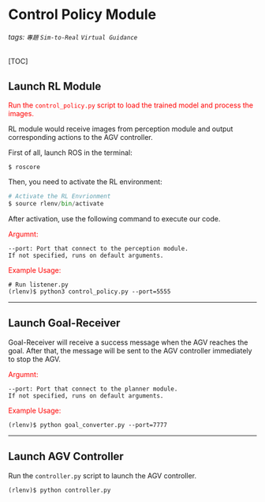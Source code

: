 Control Policy Module
===
###### tags: `專題` `Sim-to-Real` `Virtual Guidance`

[TOC]


## Launch RL Module

<font color="red">Run the `control_policy.py` script to load the trained model and process the images. </font>

RL module would receive images from perception module and output corresponding actions to the AGV controller.

First of all, launch ROS in the terminal:

```
$ roscore
```

Then, you need to activate the RL environment:

```python
# Activate the RL Envrionment
$ source rlenv/bin/activate
```

After activation, use the following command to execute our code.

<font color="red">Argumnt:</font>
```
--port: Port that connect to the perception module.
If not specified, runs on default arguments.
```

<font color="red">Example Usage:</font>
```
# Run listener.py
(rlenv)$ python3 control_policy.py --port=5555
```

---

## Launch Goal-Receiver 

Goal-Receiver will receive a success message when the AGV reaches the goal. After that, the message will be sent to the AGV controller immediately to stop the AGV.

<font color="red">Argumnt:</font>
```
--port: Port that connect to the planner module.
If not specified, runs on default arguments.
```


<font color="red">Example Usage:</font>
```
(rlenv)$ python goal_converter.py --port=7777
```
---

## Launch AGV Controller
Run the `controller.py` script to launch the  AGV controller.

```python
(rlenv)$ python controller.py
```
